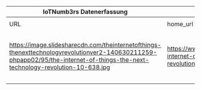 |IoTNumb3rs Datenerfassung|||||||||||
| ---- | ---- | ---- | ---- | ---- | ---- | ---- | ---- | ---- | ---- | ---- |
||||||||||||
|URL|home_url|filename|device_class|device_count|market_class|market_volume|prognosis_year|publication_year|authorship_class|Dropbox folder|
|https://image.slidesharecdn.com/theinternetofthings-thenexttechnologyrevolutionver2-140630211259-phpapp02/95/the-internet-of-things-the-next-technology-revolution-10-638.jpg|https://www.slideshare.net/usmanusb/the-internet-of-things-the-next-technology-revolution|file9_the-internet-of-things-the-next-technology-revolution-10-638.jpg|Generic IoT|50000000000|||2020||Slide hosting service(website)|JinlinHolic/20181118-1500|
